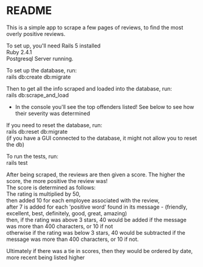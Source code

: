 # README

This is a simple app to scrape a few pages of reviews, to find the most overly positive reviews.

To set up, you'll need Rails 5 installed<br>
Ruby 2.4.1<br>
Postgresql Server running.

To set up the database, run:<br>
rails db:create db:migrate

Then to get all the info scraped and loaded into the database, run:<br>
rails db:scrape_and_load
- In the console you'll see the top offenders listed! See below to see how their severity was determined

If you need to reset the database, run:<br>
rails db:reset db:migrate<br>
(if you have a GUI connected to the database, it might not allow you to reset the db)

To run the tests, run:<br>
rails test

After being scraped, the reviews are then given a score. The higher the score, the more positive the review was!<br>
The score is determined as follows:<br>
The rating is multiplied by 50,<br>
then added 10 for each employee associated with the review,<br>
after 7 is added for each 'positive word' found in its message - (friendly, excellent, best, definitely, good, great, amazing)<br>
then, if the rating was above 3 stars, 40 would be added if the message was more than 400 characters, or 10 if not<br>
otherwise if the rating was below 3 stars, 40 would be subtracted if the message was more than 400 characters, or 10 if not.<br>

Ultimately if there was a tie in scores, then they would be ordered by date, more recent being listed higher
